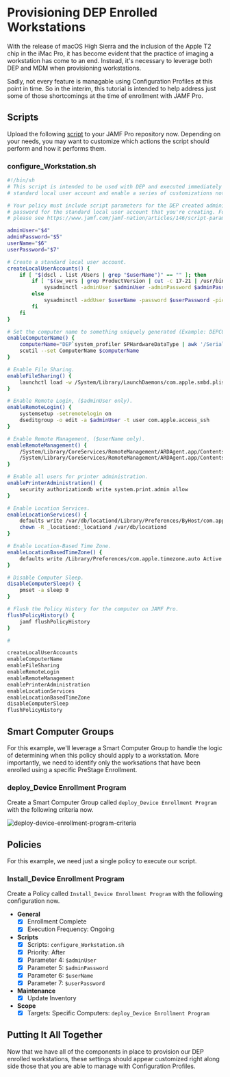 
# Provisioning DEP Enrolled Workstations

With the release of macOS High Sierra and the inclusion of the Apple T2 chip in the iMac Pro, it has become evident that the practice of imaging a workstation has come to an end. Instead, it's necessary to leverage both DEP and MDM when provisioning workstations.

Sadly, not every feature is managable using Configuration Profiles at this point in time. So in the interim, this tutorial is intended to help address just some of those shortcomings at the time of enrollment with JAMF Pro.

## Scripts

Upload the following [script](https://github.com/ToplessBanana/tutorials/blob/master/HOW-TO-provisioning-dep-enrolled-workstations/resources/configure_Workstation.sh) to your JAMF Pro repository now. Depending on your needs, you may want to customize which actions the script should perform and how it performs them.

### configure_Workstation.sh

```bash
#!/bin/sh
# This script is intended to be used with DEP and executed immediately after a successful JAMF Pro PreStage Enrollment. It will create another
# standard local user account and enable a series of customizations not currently possible using configuration profiles.

# Your policy must include script parameters for the DEP created administrator username and password, as well as the username and
# password for the standard local user account that you're creating. For more information on using script parameters,
# please see https://www.jamf.com/jamf-nation/articles/146/script-parameters.

adminUser="$4"
adminPassword="$5"
userName="$6"
userPassword="$7"

# Create a standard local user account.
createLocalUserAccounts() {
    if [ "$(dscl . list /Users | grep "$userName")" == "" ]; then
        if [ "$(sw_vers | grep ProductVersion | cut -c 17-21 | /usr/bin/awk "{ print }")" == "10.13" ]; then
            sysadminctl -adminUser $adminUser -adminPassword $adminPassword -addUser $userName -password $userPassword -picture /Library/User\ Pictures/Animals/Parrot.tif
        else
            sysadminctl -addUser $userName -password $userPassword -picture /Library/User\ Pictures/Animals/Parrot.tif
        fi
    fi
}

# Set the computer name to something uniquely generated (Example: DEPC03FF3GFGFBB).
enableComputerName() {
    computerName="DEP`system_profiler SPHardwareDataType | awk '/Serial/ {print $4}'`"
    scutil --set ComputerName $computerName
}

# Enable File Sharing.
enableFileSharing() {
    launchctl load -w /System/Library/LaunchDaemons/com.apple.smbd.plist
}

# Enable Remote Login, ($adminUser only).
enableRemoteLogin() {
    systemsetup -setremotelogin on
    dseditgroup -o edit -a $adminUser -t user com.apple.access_ssh
}

# Enable Remote Management, ($userName only).
enableRemoteManagement() {
    /System/Library/CoreServices/RemoteManagement/ARDAgent.app/Contents/Resources/kickstart -activate -configure -allowAccessFor -specifiedUsers -clientopts -setmenuextra -menuextra yes
    /System/Library/CoreServices/RemoteManagement/ARDAgent.app/Contents/Resources/kickstart -configure -users $userName -access -on -privs -all
}

# Enable all users for printer administration.
enablePrinterAdministration() {
    security authorizationdb write system.print.admin allow
}

# Enable Location Services.
enableLocationServices() {
    defaults write /var/db/locationd/Library/Preferences/ByHost/com.apple.locationd LocationServicesEnabled -int 1
    chown -R _locationd:_locationd /var/db/locationd
}

# Enable Location-Based Time Zone.
enableLocationBasedTimeZone() {
    defaults write /Library/Preferences/com.apple.timezone.auto Active -bool true
}

# Disable Computer Sleep.
disableComputerSleep() {
    pmset -a sleep 0
}

# Flush the Policy History for the computer on JAMF Pro.
flushPolicyHistory() {
    jamf flushPolicyHistory
}

#

createLocalUserAccounts
enableComputerName
enableFileSharing
enableRemoteLogin
enableRemoteManagement
enablePrinterAdministration
enableLocationServices
enableLocationBasedTimeZone
disableComputerSleep
flushPolicyHistory
```

## Smart Computer Groups

For this example, we'll leverage a Smart Computer Group to handle the logic of determining when this policy should apply to a workstation. More importantly, we need to identify only the worksations that have been enrolled using a specific PreStage Enrollment.

### deploy_Device Enrollment Program

Create a Smart Computer Group called `deploy_Device Enrollment Program` with the following criteria now.

![deploy-device-enrollment-program-criteria](https://github.com/ToplessBanana/tutorials/blob/master/HOW-TO-provisioning-dep-enrolled-workstations/resources/deploy-device-enrollment-program-criteria.png)

## Policies

For this example, we need just a single policy to execute our script.

### Install_Device Enrollment Program

Create a Policy called `Install_Device Enrollment Program` with the following configuration now.

- **General**
  - [x] Enrollment Complete
  - [x] Execution Frequency: Ongoing
- **Scripts**
  - [x] Scripts: `configure_Workstation.sh`
  - [x] Priority: After
  - [x] Parameter 4: `$adminUser`
  - [x] Parameter 5: `$adminPassword`
  - [x] Parameter 6: `$userName`
  - [x] Parameter 7: `$userPassword`
- **Maintenance**
  - [x] Update Inventory
- **Scope**
  - [x] Targets: Specific Computers: `deploy_Device Enrollment Program`

## Putting It All Together

Now that we have all of the components in place to provision our DEP enrolled workstations, these settings should appear customized right along side those that you are able to manage with Configuration Profiles.
